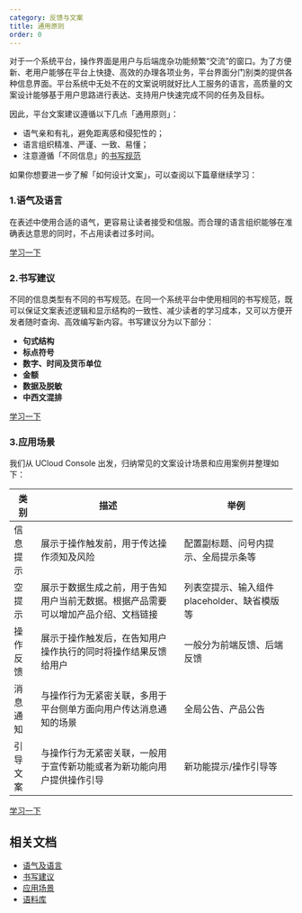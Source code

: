 ```yaml
---
category: 反馈与文案
title: 通用原则
order: 0
---
```


对于一个系统平台，操作界面是用户与后端庞杂功能频繁“交流”的窗口。为了方便新、老用户能够在平台上快捷、高效的办理各项业务，平台界面分门别类的提供各种信息界面。平台系统中无处不在的文案说明就好比人工服务的语言，高质量的文案设计能够基于用户思路进行表达、支持用户快速完成不同的任务及目标。

因此，平台文案建议遵循以下几点「通用原则」：

- 语气亲和有礼，避免距离感和侵犯性的；
- 语言组织精准、严谨、一致、易懂；
- 注意遵循「不同信息」的[书写规范](/spec/copywriting_writing/)

如果你想要进一步了解「如何设计文案」，可以查阅以下篇章继续学习：

### 1.语气及语言

在表述中使用合适的语气，更容易让读者接受和信服。而合理的语言组织能够在准确表达意思的同时，不占用读者过多时间。

[学习一下](/spec/copywriting_manner/)

### 2.书写建议

不同的信息类型有不同的书写规范。在同一个系统平台中使用相同的书写规范，既可以保证文案表述逻辑和显示结构的一致性、减少读者的学习成本，又可以方便开发者随时查询、高效编写新内容。书写建议分为以下部分：

- **句式结构**
- **标点符号**
- **数字、时间及货币单位**
- **金额**
- **数据及脱敏**
- **中西文混排**

[学习一下](/spec/copywriting_writing/)

### 3.应用场景

我们从 UCloud Console 出发，归纳常见的文案设计场景和应用案例并整理如下：

| 类别     | 描述                                                         | 举例                                        |
| -------- | ------------------------------------------------------------ | ------------------------------------------- |
| 信息提示 | 展示于操作触发前，用于传达操作须知及风险                     | 配置副标题、问号内提示、全局提示条等        |
| 空提示   | 展示于数据生成之前，用于告知用户当前无数据。根据产品需要可以增加产品介绍、文档链接 | 列表空提示、输入组件placeholder、缺省模版等 |
| 操作反馈 | 展示于操作触发后，在告知用户操作执行的同时将操作结果反馈给用户 | 一般分为前端反馈、后端反馈                  |
| 消息通知 | 与操作行为无紧密关联，多用于平台侧单方面向用户传达消息通知的场景 | 全局公告、产品公告                          |
| 引导文案 | 与操作行为无紧密关联，一般用于宣传新功能或者为新功能向用户提供操作引导 | 新功能提示/操作引导等                       |

[学习一下](/spec/feedback_application/)



## 相关文档
- [语气及语言](/spec/copywriting_manner/)
- [书写建议](/spec/copywriting_writing/)
- [应用场景](/spec/feedback_application/)
- [语料库](/spec/copywriting_corpus/)
